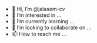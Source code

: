 - 👋 Hi, I’m @jalasem-cv
- 👀 I’m interested in ...
- 🌱 I’m currently learning ...
- 💞️ I’m looking to collaborate on ...
- 📫 How to reach me ...

<!---
jalasem-cv/jalasem-cv is a ✨ special ✨ repository because its `README.md` (this file) appears on your GitHub profile.
You can click the Preview link to take a look at your changes.
--->
